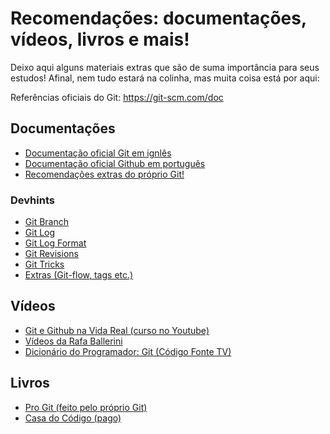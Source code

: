 # Recomendações: documentações, vídeos, livros e mais!

Deixo aqui alguns materiais extras que são de suma importância para seus estudos! Afinal, nem tudo estará na colinha, mas muita coisa está por aqui:

Referências oficiais do Git: https://git-scm.com/doc

## Documentações
- [Documentação oficial Git em ignlês](https://git-scm.com/docs)
- [Documentação oficial Github em português](https://docs.github.com/pt)
- [Recomendações extras do próprio Git!](https://git-scm.com/doc/ext) 


### Devhints

- [Git Branch](https://devhints.io/git-branch)
- [Git Log](https://devhints.io/git-log)
- [Git Log Format](https://devhints.io/git-log-format)
- [Git Revisions](https://devhints.io/git-revisions) 
- [Git Tricks](https://devhints.io/git-tricks)
- [Extras (Git-flow, tags etc.)](https://devhints.io/git-extras)

## Vídeos

- [Git e Github na Vida Real (curso no Youtube)](https://youtube.com/playlist?list=PLlAbYrWSYTiNqugqFFWWsgONJsmc3eMpg&si=CB-k3R28dvKmrsnG)
- [Vídeos da Rafa Ballerini](https://youtube.com/playlist?list=PLhkO7OMKgT_rqwGYldqcFxyN4yjFgmDh8&si=c_1v_A-dTnIcyVN-)
- [Dicionário do Programador: Git (Código Fonte TV)](https://youtu.be/za5KWZ5pRag?si=Dyucr80d2NpC096R)

## Livros
- [Pro Git (feito pelo próprio Git)](https://git-scm.com/book/pt-br/v2)
- [Casa do Código (pago)](https://www.casadocodigo.com.br/products/livro-git-github)